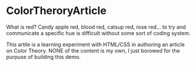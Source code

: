 # ColorTheroryArticle
What is red? Candy apple red, blood red, catsup red, rose red... to try and communicate a specific hue is difficult without some sort of coding system.

This artile is a learning experiment with HTML/CSS in authoring an article on Color Theory. NONE of the content is my own, I just borowed for the purpuse of building this demo.
